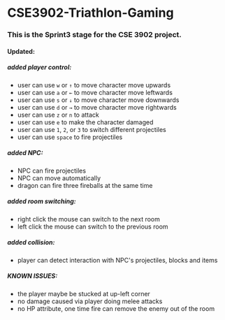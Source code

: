 # CSE3902-Triathlon-Gaming
### This is the Sprint3 stage for the CSE 3902 project.
#### Updated:
##### added player control:
* user can use <code>w</code> or <code>↑</code> to move character move upwards
* user can use <code>a</code> or <code>←</code> to move character move leftwards
* user can use <code>s</code> or <code>↓</code> to move character move downwards
* user can use <code>d</code> or <code>→</code> to move character move rightwards
* user can use <code>z</code> or <code>n</code> to attack
* user can use <code>e</code> to make the character damaged
* user can use <code>1</code>, <code>2</code>, or <code>3</code> to switch different projectiles
* user can use <code>space</code> to fire projectiles
##### added NPC:
* NPC can fire projectiles
* NPC can move automatically
* dragon can fire three fireballs at the same time
##### added room switching:
* right click the mouse can switch to the next room
* left click the mouse can switch to the previous room
##### added collision:
* player can detect interaction with NPC's projectiles, blocks and items
##### KNOWN ISSUES:
* the player maybe be stucked at up-left corner
* no damage caused via player doing melee attacks
* no HP attribute, one time fire can remove the enemy out of the room 
